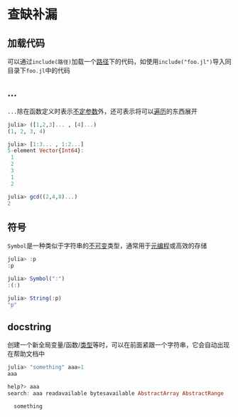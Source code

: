 # 查缺补漏
## 加载代码
可以通过`include(路径)`加载一个[路径](../knowledge/filesystem.md#路径)下的代码，如使用`include("foo.jl")`导入同目录下`foo.jl`中的代码

## ...
`...`除在函数定义时表示[不定参数](function.md#不定参数)外，还可表示将可以[遍历](../advanced/iterate.md)的东西展开
```jl
julia> ([1,2,3]... , [4]...)
(1, 2, 3, 4)

julia> [1:3... , 1:2...]
5-element Vector{Int64}:
 1
 2
 3
 1
 2

julia> gcd((2,4,8)...)
2
```

## 符号
`Symbol`是一种类似于字符串的[不可变](../advanced/struct.md)类型，通常用于[元编程](../advanced/macro.md)或高效的存储
```jl
julia> :p
:p

julia> Symbol(":")
:(:)

julia> String(:p)
"p"
```

## docstring
创建一个新全局变量/函数/[类型](../advanced/typesystem.md)等时，可以在前面紧跟一个字符串，它会自动出现在帮助文档中
```jl
julia> "something" aaa=1
aaa

help?> aaa
search: aaa readavailable bytesavailable AbstractArray AbstractRange

  something
```
